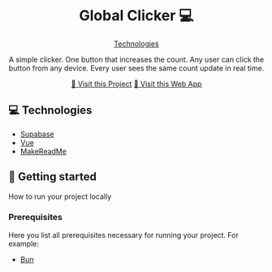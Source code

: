  
<h1 align="center" style="font-weight: bold;">Global Clicker 💻</h1>

<p align="center">
<a href="#tech">Technologies</a> 
<!-- <a href="#started">Getting Started</a>
<a href="#colab">Collaborators</a>
<a href="#contribute">Contribute</a>  -->
</p>


<p align="center">A simple clicker. One button that increases the count. Any user can click the button from any device. Every user sees the same count update in real time.</p>


<p align="center">
<a href="https://github.com/diegovester/global-clicker">📱 Visit this Project</a>
<a href="https://513f0bfd.global-clicker.pages.dev/">📱 Visit this Web App</a>
</p>
 
<!-- <h2 id="layout">🎨 Layout</h2>

<p align="center">

<img src="https://picsum.photos/400" alt="Random Image" width="400px">
</p> -->
 
<h2 id="tech">💻 Technologies</h2>

- [Supabase](https://supabase.com/)
- [Vue](https://vuejs.org/)
- [MakeReadMe](https://makeread.me/select-template)
 
<h2 id="started">🚀 Getting started</h2>

How to run your project locally
 
<h3>Prerequisites</h3>

Here you list all prerequisites necessary for running your project. For example:

- [Bun](https://bun.sh/)
 
<!-- <h3>Cloning</h3>

How to clone your project

```bash
git clone your-project-url-in-github
```
 
<h3>Starting</h3>

How to start your project

```bash
cd project-name
npm some-command-to-run
```
 
<h2 id="colab">🤝 Collaborators</h2>

<p>Special thank you for all people that contributed for this project.</p>
<table>
<tr>

<td align="center">
<a href="https://github.com/Fernanda-Kipper">
<img src="https://avatars.githubusercontent.com/u/61896274?v=4" width="100px;" alt="Fernanda Kipper Profile Picture"/><br>
<sub>
<b>Fernanda Kipper</b>
</sub>
</a>
</td>

<td align="center">
<a href="https://github.com/ShaanCoding">
<img src="https://avatars.githubusercontent.com/u/22236218?v=4" width="100px;" alt="Shaan Khan Profile Picture"/><br>
<sub>
<b>Shaan Khan</b>
</sub>
</a>
</td>

</tr>
</table>
 
<h2 id="contribute">📫 Contribute</h2>

Here you will explain how other developers can contribute to your project. For example, explaining how can create their branches, which patterns to follow and how to open an pull request

1. `git clone https://github.com/Fernanda-Kipper/text-editor.git`
2. `git checkout -b feature/NAME`
3. Follow commit patterns
4. Open a Pull Request explaining the problem solved or feature made, if exists, append screenshot of visual modifications and wait for the review!
 
<h3>Documentations that might help</h3>

[📝 How to create a Pull Request](https://www.atlassian.com/br/git/tutorials/making-a-pull-request)

[💾 Commit pattern](https://gist.github.com/joshbuchea/6f47e86d2510bce28f8e7f42ae84c716) -->
